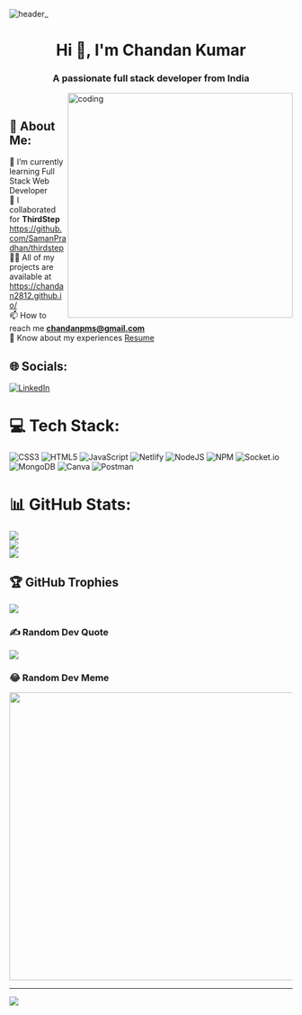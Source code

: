 ![header_](https://user-images.githubusercontent.com/108578299/233980552-01bfa74a-8c40-4453-b787-90b44abb8f62.png)


<h1 align="center">Hi 👋, I'm Chandan Kumar</h1>
<h3 align="center">A passionate full stack developer from India</h3>
<img align="right" alt="coding"  width="400" src="https://camo.githubusercontent.com/cae12fddd9d6982901d82580bdf321d81fb299141098ca1c2d4891870827bf17/68747470733a2f2f6d69726f2e6d656469756d2e636f6d2f6d61782f313336302f302a37513379765349765f7430696f4a2d5a2e676966"><br>

## 💫 About Me:<br>
🔭 I’m currently learning Full Stack Web Developer<br>👯 I collaborated for <b>ThirdStep</b> https://github.com/SamanPradhan/thirdstep<br>👨‍💻 All of my projects are available at https://chandan2812.github.io/<br>
📫 How to reach me **chandanpms@gmail.com**<br>
📄 Know about my experiences <a href="https://drive.google.com/file/d/1RMoEAsgKFpkJU4nqDD4LxMWNvOH6Q6WX/view?usp=share_link">Resume</a>


## 🌐 Socials:
[![LinkedIn](https://img.shields.io/badge/LinkedIn-%230077B5.svg?logo=linkedin&logoColor=white)](https://linkedin.com/in/Chandan2812) 

# 💻 Tech Stack:
![CSS3](https://img.shields.io/badge/css3-%231572B6.svg?style=for-the-badge&logo=css3&logoColor=white) ![HTML5](https://img.shields.io/badge/html5-%23E34F26.svg?style=for-the-badge&logo=html5&logoColor=white) ![JavaScript](https://img.shields.io/badge/javascript-%23323330.svg?style=for-the-badge&logo=javascript&logoColor=%23F7DF1E) ![Netlify](https://img.shields.io/badge/netlify-%23000000.svg?style=for-the-badge&logo=netlify&logoColor=#00C7B7) ![NodeJS](https://img.shields.io/badge/node.js-6DA55F?style=for-the-badge&logo=node.js&logoColor=white) ![NPM](https://img.shields.io/badge/NPM-%23000000.svg?style=for-the-badge&logo=npm&logoColor=white) ![Socket.io](https://img.shields.io/badge/Socket.io-black?style=for-the-badge&logo=socket.io&badgeColor=010101) ![MongoDB](https://img.shields.io/badge/MongoDB-%234ea94b.svg?style=for-the-badge&logo=mongodb&logoColor=white) ![Canva](https://img.shields.io/badge/Canva-%2300C4CC.svg?style=for-the-badge&logo=Canva&logoColor=white) ![Postman](https://img.shields.io/badge/Postman-FF6C37?style=for-the-badge&logo=postman&logoColor=white)
# 📊 GitHub Stats:
![](https://github-readme-stats.vercel.app/api?username=Chandan2812&theme=dark&hide_border=false&include_all_commits=false&count_private=false)<br/>
![](https://github-readme-streak-stats.herokuapp.com/?user=Chandan2812&theme=dark&hide_border=false)<br/>
![](https://github-readme-stats.vercel.app/api/top-langs/?username=Chandan2812&theme=dark&hide_border=false&include_all_commits=false&count_private=false&layout=compact)

## 🏆 GitHub Trophies
![](https://github-profile-trophy.vercel.app/?username=Chandan2812&theme=radical&no-frame=false&no-bg=true&margin-w=4)

### ✍️ Random Dev Quote
![](https://quotes-github-readme.vercel.app/api?type=horizontal&theme=radical)

### 😂 Random Dev Meme
<img src="https://rm.up.railway.app/" width="512px"/>

---
[![](https://visitcount.itsvg.in/api?id=Chandan2812&icon=0&color=0)](https://visitcount.itsvg.in)

<!-- Proudly created with GPRM ( https://gprm.itsvg.in ) -->
